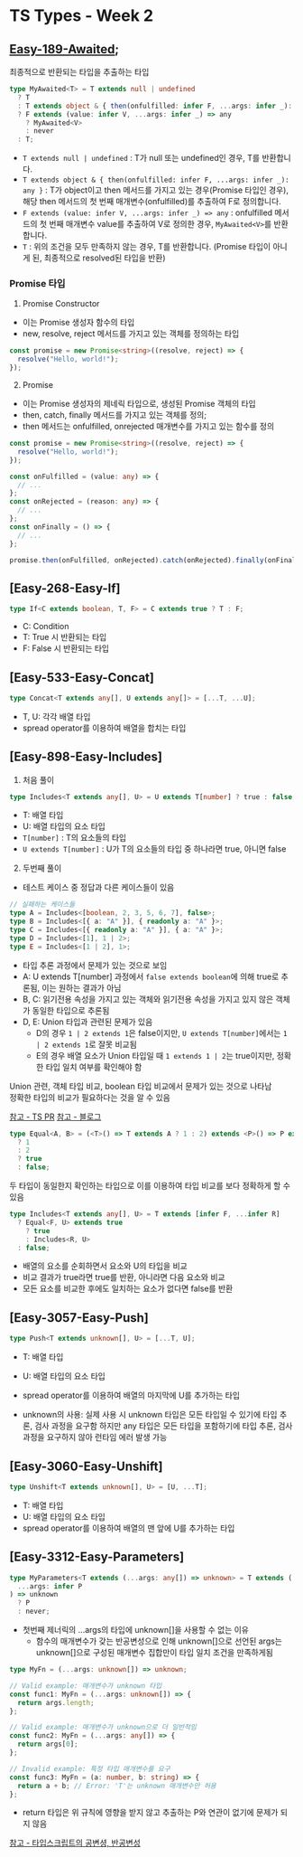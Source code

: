 # TS Types - Week 2

## [Easy-189-Awaited](./easy/easy-189-awaited.ts);

최종적으로 반환되는 타입을 추출하는 타입

```ts
type MyAwaited<T> = T extends null | undefined
  ? T
  : T extends object & { then(onfulfilled: infer F, ...args: infer _): any }
  ? F extends (value: infer V, ...args: infer _) => any
    ? MyAwaited<V>
    : never
  : T;
```

- `T extends null | undefined` : T가 null 또는 undefined인 경우, T를 반환합니다.
- `T extends object & { then(onfulfilled: infer F, ...args: infer _): any }` : T가 object이고 then 메서드를 가지고 있는 경우(Promise 타입인 경우), 해당 then 메서드의 첫 번째 매개변수(onfulfilled)를 추출하여 F로 정의합니다.
- `F extends (value: infer V, ...args: infer _) => any` : onfulfilled 메서드의 첫 번째 매개변수 value를 추출하여 V로 정의한 경우, `MyAwaited<V>`를 반환합니다.
- `T` : 위의 조건을 모두 만족하지 않는 경우, T를 반환합니다. (Promise 타입이 아니게 된, 최종적으로 resolved된 타입을 반환)

### Promise 타입

1. Promise Constructor

- 이는 Promise 생성자 함수의 타입
- new, resolve, reject 메서드를 가지고 있는 객체를 정의하는 타입

```ts
const promise = new Promise<string>((resolve, reject) => {
  resolve("Hello, world!");
});
```

2. Promise<T>

- 이는 Promise 생성자의 제네릭 타입으로, 생성된 Promise 객체의 타입
- then, catch, finally 메서드를 가지고 있는 객체를 정의;
- then 메서드는 onfulfilled, onrejected 매개변수를 가지고 있는 함수를 정의

```ts
const promise = new Promise<string>((resolve, reject) => {
  resolve("Hello, world!");
});

const onFulfilled = (value: any) => {
  // ...
};
const onRejected = (reason: any) => {
  // ...
};
const onFinally = () => {
  // ...
};

promise.then(onFulfilled, onRejected).catch(onRejected).finally(onFinally);
```

## [Easy-268-Easy-If]

```ts
type If<C extends boolean, T, F> = C extends true ? T : F;
```

- C: Condition
- T: True 시 반환되는 타입
- F: False 시 반환되는 타입

## [Easy-533-Easy-Concat]

```ts
type Concat<T extends any[], U extends any[]> = [...T, ...U];
```

- T, U: 각각 배열 타입
- spread operator를 이용하여 배열을 합치는 타입

## [Easy-898-Easy-Includes]

1. 처음 풀이

```ts
type Includes<T extends any[], U> = U extends T[number] ? true : false;
```

- T: 배열 타입
- U: 배열 타입의 요소 타입
- `T[number]` : T의 요소들의 타입
- `U extends T[number]` : U가 T의 요소들의 타입 중 하나라면 true, 아니면 false

2. 두번째 풀이

- 테스트 케이스 중 정답과 다른 케이스들이 있음

```ts
// 실패하는 케이스들
type A = Includes<[boolean, 2, 3, 5, 6, 7], false>;
type B = Includes<[{ a: "A" }], { readonly a: "A" }>;
type C = Includes<[{ readonly a: "A" }], { a: "A" }>;
type D = Includes<[1], 1 | 2>;
type E = Includes<[1 | 2], 1>;
```

- 타입 추론 과정에서 문제가 있는 것으로 보임
- A: U extends T[number] 과정에서 `false extends boolean`에 의해 true로 추론됨, 이는 원하는 결과가 아님
- B, C: 읽기전용 속성을 가지고 있는 객체와 읽기전용 속성을 가지고 있지 않은 객체가 동일한 타입으로 추론됨
- D, E: Union 타입과 관련된 문제가 있음
  - D의 경우 `1 | 2 extends 1`은 false이지만, `U extends T[number]`에서는 `1 | 2 extends 1`로 잘못 비교됨
  - E의 경우 배열 요소가 Union 타입일 때 `1 extends 1 | 2`는 true이지만, 정확한 타입 일치 여부를 확인해야 함

Union 관련, 객체 타입 비교, boolean 타입 비교에서 문제가 있는 것으로 나타남  
정확한 타입의 비교가 필요하다는 것을 알 수 있음

[참고 - TS PR](https://github.com/microsoft/TypeScript/issues/27024)
[참고 - 블로그](https://kscodebase.tistory.com/643)

```ts
type Equal<A, B> = (<T>() => T extends A ? 1 : 2) extends <P>() => P extends B
  ? 1
  : 2
  ? true
  : false;
```

두 타입이 동일한지 확인하는 타입으로 이를 이용하여 타입 비교를 보다 정확하게 할 수 있음

```ts
type Includes<T extends any[], U> = T extends [infer F, ...infer R]
  ? Equal<F, U> extends true
    ? true
    : Includes<R, U>
  : false;
```

- 배열의 요소를 순회하면서 요소와 U의 타입을 비교
- 비교 결과가 true라면 true를 반환, 아니라면 다음 요소와 비교
- 모든 요소를 비교한 후에도 일치하는 요소가 없다면 false를 반환

## [Easy-3057-Easy-Push]

```ts
type Push<T extends unknown[], U> = [...T, U];
```

- T: 배열 타입
- U: 배열 타입의 요소 타입
- spread operator를 이용하여 배열의 마지막에 U를 추가하는 타입

- unknown의 사용: 실제 사용 시 unknown 타입은 모든 타입일 수 있기에 타입 추론, 검사 과정을 요구함
  하지만 any 타입은 모든 타입을 포함하기에 타입 추론, 검사 과정을 요구하지 않아 런타임 에러 발생 가능

## [Easy-3060-Easy-Unshift]

```ts
type Unshift<T extends unknown[], U> = [U, ...T];
```

- T: 배열 타입
- U: 배열 타입의 요소 타입
- spread operator를 이용하여 배열의 맨 앞에 U를 추가하는 타입

## [Easy-3312-Easy-Parameters]

```ts
type MyParameters<T extends (...args: any[]) => unknown> = T extends (
  ...args: infer P
) => unknown
  ? P
  : never;
```

- 첫번째 제너릭의 ...args의 타입에 unknown[]을 사용할 수 없는 이유
  - 함수의 매개변수가 갖는 반공변성으로 인해 unknown[]으로 선언된 args는 unknown[]으로 구성된 매개변수 집합만이 타입 일치 조건을 만족하게됨

```ts
type MyFn = (...args: unknown[]) => unknown;

// Valid example: 매개변수가 unknown 타입
const func1: MyFn = (...args: unknown[]) => {
  return args.length;
};

// Valid example: 매개변수가 unknown으로 더 일반적임
const func2: MyFn = (...args: any[]) => {
  return args[0];
};

// Invalid example: 특정 타입 매개변수를 요구
const func3: MyFn = (a: number, b: string) => {
  return a + b; // Error: 'T'는 unknown 매개변수만 허용
};
```

- return 타입은 위 규칙에 영향을 받지 않고 추출하는 P와 연관이 없기에 문제가 되지 않음

[참고 - 타입스크립트의 공변셩, 반공변성](https://inpa.tistory.com/entry/TS-%F0%9F%93%98-%ED%83%80%EC%9E%85%EC%8A%A4%ED%81%AC%EB%A6%BD%ED%8A%B8-%EA%B3%B5%EB%B3%80%EC%84%B1-%EB%B0%98%EA%B3%B5%EB%B3%80%EC%84%B1-%F0%9F%92%A1-%ED%95%B5%EC%8B%AC-%EC%9D%B4%ED%95%B4%ED%95%98%EA%B8%B0)
